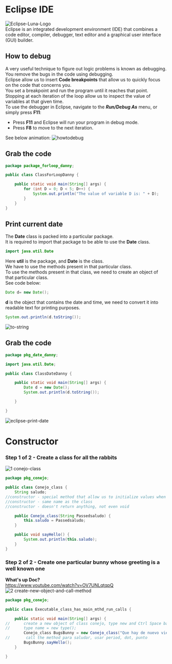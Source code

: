 # Eclipse IDE
![Eclipse-Luna-Logo](https://github.com/danielurra/eclipse/assets/51704179/9f79c836-ae79-4770-a5fe-96c34984efba)</br>
Eclipse is an integrated development environment (IDE) that combines a code editor, compiler, debugger, text editor and a graphical user interface (GUI) builder.
## How to debug
A very useful technique to figure out logic problems is known as debugging. You remove the bugs in the code using debugging.</br>
Eclipse allow us to insert **Code breakpoints** that allow us to quickly focus on the code that concerns you.</br>
You set a breakpoint and run the program until it reaches that point.</br>
Stopping at each iteration of the loop allow us to inspect the value of variables at that given time.</br>
To use the debugger in Eclipse, navigate to the **_Run/Debug As_** menu, or simply press **F11**:</br>
* Press **F11** and Eclipse will run your program in debug mode.</br>
* Press **F8** to move to the next iteration.</br>

See below animation:
![howtodebug](https://github.com/danielurra/eclipse/assets/51704179/4acbd09c-0fb1-4a39-9a6a-af3ba4cfb896)</br>
## Grab the code
```java
package package_forloop_danny;

public class ClassForLoopDanny {

	public static void main(String[] args) {
		for (int D = 0; D < 5; D++) {
			System.out.println("The value of variable D is: " + D);
		}
	}
}
```
## Print current date
The **Date** class is packed into a particular package.</br>
It is required to import that package to be able to use the **Date** class.</br>
```java
import java.util.Date
```
Here **util** is the package, and **Date** is the class.</br>
We have to use the methods present in that particular class.</br>
To use the methods present in that class, we need to create an object of that particular class.</br>
See code below:
```java
Date d= new Date();
```
**d** is the object that contains the date and time, we need to convert it into readable text for printing purposes.</br>
```java
System.out.println(d.toString());
```
![to-string](https://github.com/danielurra/eclipse/assets/51704179/34036efb-884f-468e-8a06-ec79e84ea9a3)

## Grab the code
```java
package pkg_date_danny;

import java.util.Date;

public class ClassDateDanny {

	public static void main(String[] args) {
		Date d = new Date();
		System.out.println(d.toString());

	}

}
```
![eclipse-print-date](https://github.com/danielurra/eclipse/assets/51704179/bb7c649e-bd29-46be-b85f-efb559b024d9)</br>
# Constructor
### Step 1 of 2 - Create a class for all the rabbits</br>
![1 conejo-class](https://github.com/danielurra/eclipse/assets/51704179/2f48f184-6a77-4683-ab04-b95f1f8dcb02)</br>
```java
package pkg_conejo;

public class Conejo_class {
	String saludo;
//constructor - special method that allow us to initialize values when creating the object
//constructor - same name as the class
//constructor - doesn't return anything, not even void

	public Conejo_class(String Passedsaludo) {
		this.saludo = Passedsaludo;
	}

	public void sayHello() {
		System.out.println(this.saludo);
	}
}
```
### Step 2 of 2 - Create one particular bunny whose greeting is a well known one</br>
**What's up Doc?**<br>
https://www.youtube.com/watch?v=OV7UNLqtqpQ
![2 create-new-object-and-call-method](https://github.com/danielurra/eclipse/assets/51704179/7d8920d6-3145-4038-b26f-0005dca20577)</br>
```java
package pkg_conejo;

public class Executable_class_has_main_mthd_run_calls {

	public static void main(String[] args) {
//      create a new object of class conejo, type new and Ctrl Space bar
//		type name = new type();
		Conejo_class BugsBunny = new Conejo_class("Que hay de nuevo viejo!!!");
//		 call the method para saludar, usar period, dot, punto
		BugsBunny.sayHello();
	}

}
```




